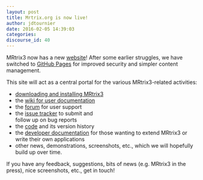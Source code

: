 ```yaml
---
layout: post
title: Mrtrix.org is now live!
author: jdtournier
date: 2016-02-05 14:39:03
categories:
discourse_id: 40
---
```

<p>MRtrix3 now has a new <a href="http://www.mrtrix.org">website</a>! After some earlier struggles, we have switched to <a href="https://pages.github.com/">GitHub Pages</a> for improved security and simpler content management. </p>

<p>This site will act as a central portal for the various MRtrix3-related activities:</p>

<ul>
<li>
<a href="https://github.com/MRtrix3/mrtrix3/wiki#supported-platforms--installation">downloading and installing MRtrix3</a> </li>
<li>the <a href="https://github.com/MRtrix3/mrtrix3/wiki">wiki for user documentation</a>
</li>
<li>the <a href="//community.mrtrix.org/">forum</a> for user support </li>
<li>the <a href="https://github.com/MRtrix3/mrtrix3/issues">issue tracker</a> to submit and<br>follow up on bug reports</li>
<li>the <a href="https://github.com/MRtrix3/mrtrix3">code</a> and its version history</li>
<li>the <a href="/developer-documentation/">developer documentation</a> for those wanting to extend MRtrix3 or write their own applications</li>
<li>other news, demonstrations, screenshots, etc., which we will hopefully build up over time.</li>
</ul>

<p>If you have any feedback, suggestions, bits of news (e.g. MRtrix3 in the press), nice screenshots, etc., get in touch!</p>
            
